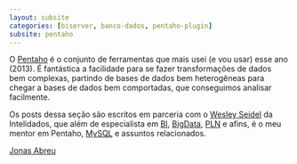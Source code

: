 ```yaml
---
layout: subsite
categories: [biserver, banco-dados, pentaho-plugin]
subsite: pentaho
---
```


O [Pentaho][1] é o conjunto de ferramentas que mais usei (e vou usar) esse ano (2013). É fantástica a facilidade
para se fazer transformações de dados bem complexas, partindo de bases de dados bem heterogêneas para chegar a
bases de dados bem comportadas, que conseguimos analisar facilmente.

Os posts dessa seção são escritos em parceria com o [Wesley Seidel][2] da Intelidados, que além de especialista
em [BI][4], [BigData][5], [PLN][6] e afins, é o meu mentor em Pentaho, [MySQL][7] e assuntos relacionados.

[Jonas Abreu](https://plus.google.com/117877159392350438099/posts?rel=author)

[1]: http://www.pentaho.com/
[2]: https://twitter.com/wseidel
[3]: http://intelidados.com.br/
[4]: https://en.wikipedia.org/wiki/Business_intelligence
[5]: https://en.wikipedia.org/wiki/Big_data
[6]: https://en.wikipedia.org/wiki/Natural_language_processing
[7]: https://www.mysql.com/
